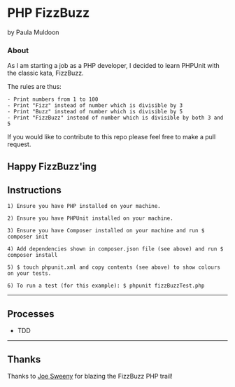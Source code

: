 # PHP FizzBuzz
by Paula Muldoon

### About
As I am starting a job as a PHP developer, I decided to learn PHPUnit with the classic kata, FizzBuzz.

The rules are thus:
```
- Print numbers from 1 to 100
- Print "Fizz" instead of number which is divisible by 3
- Print "Buzz" instead of number which is divisible by 5
- Print "FizzBuzz" instead of number which is divisible by both 3 and 5
```

If you would like to contribute to this repo please feel free to make a pull request.

Happy FizzBuzz'ing
---

## Instructions
```
1) Ensure you have PHP installed on your machine.
```
```
2) Ensure you have PHPUnit installed on your machine.
```
```
3) Ensure you have Composer installed on your machine and run $ composer init
```
```
4) Add dependencies shown in composer.json file (see above) and run $ composer install
```
```
5) $ touch phpunit.xml and copy contents (see above) to show colours on your tests.
```
```
6) To run a test (for this example): $ phpunit fizzBuzzTest.php
```
---
## Processes
* TDD

---
## Thanks
Thanks to [Joe Sweeny](https://github.com/joesweeny/fizzbuzz-php) for blazing the FizzBuzz PHP trail!
